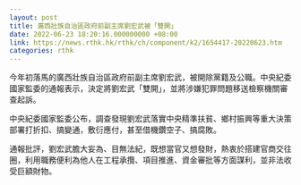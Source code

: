 ```yaml
---
layout: post
title: 廣西壯族自治區政府前副主席劉宏武被「雙開」
date: 2022-06-23 18:20:16.000000000 +08:00
link: https://news.rthk.hk/rthk/ch/component/k2/1654417-20220623.htm
categories: rthk
---
```


今年初落馬的廣西壯族自治區政府前副主席劉宏武，被開除黨籍及公職。中央紀委國家監委的通報表示，決定將劉宏武「雙開」，並將涉嫌犯罪問題移送檢察機關審查起訴。

中央紀委國家監委公布，調查發現劉宏武落實中央精準扶貧、鄉村振興等重大決策部署打折扣、搞變通，敷衍應付，甚至借機鑽空子、搞腐敗。

通報批評，劉宏武膽大妄為、目無法紀，既想當官又想發財，熱衷於搭建官商交往圈，利用職務便利為他人在工程承攬、項目推進、資金審批等方面謀利，並非法收受巨額財物。
